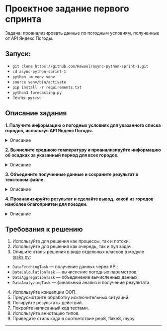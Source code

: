 # Проектное задание первого спринта

Задача: проанализировать данные по погодным условиям, полученные от API Яндекс Погоды.

## Запуск:
- `git clone https://github.com/Hawool/async-python-sprint-1.git`
- `cd async-python-sprint-1`
- `python -m venv venv`
- `source venv/bin/activate`
- `pip install -r requirements.txt`
- `python3 forecasting.py`
- Тесты: `pytest`

<a name="apiusingexample"></a>

## Описание задания

**1. Получите информацию о погодных условиях для указанного списка городов, используя API Яндекс Погоды.**

<details>
<summary> Описание </summary>

Список городов находится в переменной `CITIES` в файле [utils.py](utils.py). Для взаимодействия с API используйте готовый класс `YandexWeatherAPI` в модуле `api_client.py`. Пример работы с классом `YandexWeatherAPI` описан в <a href="#apiusingexample">примере</a>. Пример ответа от API для анализа находится в [файле](examples/response.json).

</details>

**2. Вычислите среднюю температуру и проанализируйте информацию об осадках за указанный период для всех городов.**

<details>
<summary> Описание </summary>

Условия и требования:
- период вычислений в течение дня — с 9 до 19 часов;
- средняя температура рассчитывается за указанный промежуток времени;
- сумма времени (часов), когда погода без осадков (без дождя, снега, града или грозы), рассчитывается за указанный промежуток времени;
- информация о температуре для указанного дня за определённый час находится по следующему пути: `forecasts> [день]> hours> temp`;
- информация об осадках для указанного дня за определённый час находится по следующему пути: `forecasts> [день]> hours> condition`.

[Пример данных](examples/response-day-info.png) с информацией о температуре и осадках за день.

Список вариантов погодных условий находится [в таблице в блоке `condition`](https://yandex.ru/dev/weather/doc/dg/concepts/forecast-test.html#resp-format__forecasts) или в [файле](examples/conditions.txt).

</details>

**3. Объедините полученные данные и сохраните результат в текстовом файле.**

<details>
<summary> Описание </summary>

Формат сохраняемого файла - **json**, **csv** или **xls/xlsx**.

Формат таблицы для сохранения, где рейтинг - позиция города относительно других при анализе "благоприятности поездки" (смотри п4).

| Город/день  |                           | 14-06 | ... | 19-06 | Среднее | Рейтинг |
|-------------|:--------------------------|:-----:|:---:|:-----:|--------:|--------:|
| Москва      | Температура, среднее      |  24   |     |  27   |    25.6 |       8 |
|             | Без осадков, часов        |   8   |     |   4   |       6 |         |
| Абу-Даби    | Температура, среднее      |  34   |     |  37   |    35.5 |       2 |
|             | Без осадков, часов        |   9   |     |  10   |     9.5 |         |
| ...         |                           |       |     |       |         |         |

</details>


**4. Проанализируйте результат и сделайте вывод, какой из городов наиболее благоприятен для поездки.**

<details>
<summary> Описание </summary>

Наиболее благоприятным городом считать тот, в котором средняя температура за всё время была самой высокой, а количество времени без осадков — максимальным.
Если таких городов более одного, то выводить все.

</details>

## Требования к решению

1. Используйте для решения как процессы, так и потоки.
2. Используйте для решения как очередь, так и пул задач.
3. Опишите этапы решения в виде отдельных классов в модуле [tasks.py](tasks.py):
  - `DataFetchingTask` — получение данных через API;
  - `DataCalculationTask` — вычисление погодных параметров;
  - `DataAggregationTask` — объединение вычисленных данных;
  - `DataAnalyzingTask` — финальный анализ и получение результата.
4. Используйте концепции ООП.
5. Предусмотрите обработку исключительных ситуаций.
6. Логируйте результаты действий.
7. Покройте написанный код тестами.
8. Используйте аннотацию типов.
9. Приведите стиль кода в соответствие pep8, flake8, mypy.

---
